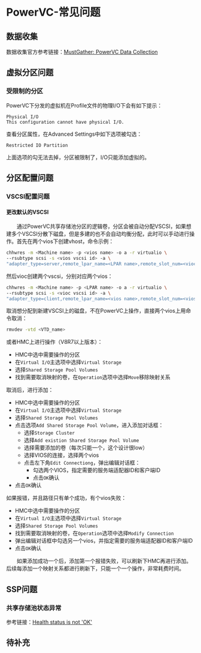 # PowerVC-常见问题
## 数据收集
数据收集官方参考链接：[MustGather: PowerVC Data Collection](https://www.ibm.com/support/pages/mustgather-powervc-data-collection)
## 虚拟分区问题
### 受限制的分区
PowerVC下分发的虚拟机在Profile文件的物理I/O下会有如下提示：
```
Physical I/O
This configuration cannot have physical I/O.
```
查看分区属性，在Advanced Settings中如下选项被勾选：
```
Restricted IO Partition
```
上面选项的勾无法去掉，分区被限制了，I/O只能添加虚拟的。
## 分区配置问题
### VSCSI配置问题
#### 更改默认的VSCSI
&#8195;&#8195;通过PowerVC共享存储池分区的逻辑卷，分区会被自动分配VSCSI，如果想建多个VSCSI分散下磁盘，但是多建的也不会自动均衡分配，此时可以手动进行操作。首先在两个vios下创建vhost，命令示例：
```sh
chhwres -m <Machine name> -p <vios name> -o a -r virtualio \
--rsubtype scsi -s <vios vscsi id> -a \
"adapter_type=server,remote_lpar_name=<LPAR name>,remote_slot_num=<vioc vscsi id>" 
```
然后vioc创建两个vscsi，分别对应两个vios：
```sh
chhwres -m <Machine name> -p <LPAR name> -o a -r virtualio \
--rsubtype scsi -s <vioc vscsi id> -a \
"adapter_type=client,remote_lpar_name=<vios name>,remote_slot_num=<vios vscsi id>" 
```
取消想分配到新建VSCSI上的磁盘，不在PowerVC上操作，直接两个vios上用命令取消：
```sh
rmvdev -vtd <VTD_name>
```
或者HMC上进行操作（V8R7以上版本）：
- HMC中选中需要操作的分区
- 在`Virtual I/O`主选项中选择`Virtual Storage`
- 选择`Shared Storage Pool Volumes`
- 找到需要取消映射的卷，在`Operation`选项中选择`Move`移除映射关系

取消后，进行添加：
- HMC中选中需要操作的分区
- 在`Virtual I/O`主选项中选择`Virtual Storage`
- 选择`Shared Storage Pool Volumes`
- 点击选项`Add Shared Storage Pool Volume`，进入添加对话框：
    - 选择`Storage Cluster`
    - 选择`Add existion Shared Storage Pool Volume`
    - 选择需要添加的卷（每次只能一个，这个设计很low）
    - 选择VIOS的连接，选择两个vios
    - 点击左下角`Edit Connectiong`，弹出编辑对话框：
        - 勾选两个VIOS，指定需要的服务端适配器ID和客户端ID
        - 点击`OK`确认
- 点击`OK`确认

如果报错，并且路径只有单个成功，有个vios失败：
- HMC中选中需要操作的分区
- 在`Virtual I/O`主选项中选择`Virtual Storage`
- 选择`Shared Storage Pool Volumes`
- 找到需要取消映射的卷，在`Operation`选项中选择`Modify Connection`
- 弹出编辑对话框中勾选另一个vios，并指定需要的服务端适配器ID和客户端ID
- 点击`OK`确认

&#8195;&#8195;如果添加成功一个后，添加第一个报错失败，可以刷新下HMC再进行添加。后续每添加一个映射关系都进行刷新下，只能一个一个操作，非常耗费时间。
## SSP问题
### 共享存储池状态异常
参考链接：[Health status is not 'OK'](https://www.ibm.com/docs/en/powervc/2.1.1?topic=solutions-health-status-is-not-ok)
## 待补充

